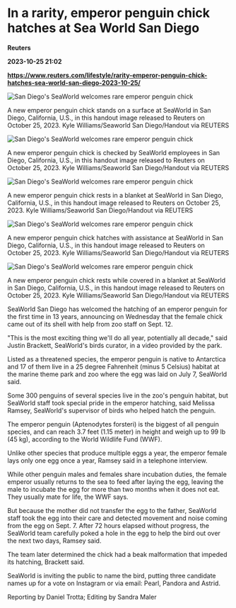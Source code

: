# In a rarity, emperor penguin chick hatches at Sea World San Diego
**Reuters**

**2023-10-25 21:02**

**https://www.reuters.com/lifestyle/rarity-emperor-penguin-chick-hatches-sea-world-san-diego-2023-10-25/**

![San Diego's SeaWorld welcomes rare emperor penguin chick](https://www.reuters.com/resizer/NDhy-f3Z-94MYDriV-8hyblwyKc=/1920x0/filters:quality(80)/cloudfront-us-east-2.images.arcpublishing.com/reuters/OTPBGCJZVVLLTBH4VELSEBLUGY.jpg)

A new emperor penguin chick stands on a surface at SeaWorld in San Diego, California, U.S., in this handout image released to Reuters on October 25, 2023. Kyle Williams/Seaworld San Diego/Handout via REUTERS

![San Diego's SeaWorld welcomes rare emperor penguin chick](https://www.reuters.com/resizer/aYQATahtr7F-0Xxogcd-z1fmM7g=/1920x0/filters:quality(80)/cloudfront-us-east-2.images.arcpublishing.com/reuters/YSM2VQNEXFNJVEY3W6IGUYYQRA.jpg)

A new emperor penguin chick is checked by SeaWorld employees in San Diego, California, U.S., in this handout image released to Reuters on October 25, 2023. Kyle Williams/Seaworld San Diego/Handout via REUTERS

![San Diego's SeaWorld welcomes rare emperor penguin chick](https://www.reuters.com/resizer/9Z5Dcgc2gXuORfjT3MmqBI8RIWI=/1920x0/filters:quality(80)/cloudfront-us-east-2.images.arcpublishing.com/reuters/IZBLEHDZMRMVLAPBRG3NTP25HI.jpg)

A new emperor penguin chick rests in a blanket at SeaWorld in San Diego, California, U.S., in this handout image released to Reuters on October 25, 2023. Kyle Williams/Seaworld San Diego/Handout via REUTERS

![San Diego's SeaWorld welcomes rare emperor penguin chick](https://www.reuters.com/resizer/z96Dqxb0y34KeLimxnWysMx8ZnE=/1920x0/filters:quality(80)/cloudfront-us-east-2.images.arcpublishing.com/reuters/NAHMVG3KRNP43HPEGOWDVEO4CE.jpg)

A new emperor penguin chick hatches with assistance at SeaWorld in San Diego, California, U.S., in this handout image released to Reuters on October 25, 2023. Kyle Williams/Seaworld San Diego/Handout via REUTERS

![San Diego's SeaWorld welcomes rare emperor penguin chick](https://www.reuters.com/resizer/Umg_02z5xL0-mwBoWwVnpbfHnbk=/1920x0/filters:quality(80)/cloudfront-us-east-2.images.arcpublishing.com/reuters/KQP2RBDOMNIY5KYGJAELB6X4DY.jpg)

A new emperor penguin chick rests while covered in a blanket at SeaWorld in San Diego, California, U.S., in this handout image released to Reuters on October 25, 2023. Kyle Williams/Seaworld San Diego/Handout via REUTERS

SeaWorld San Diego has welcomed the hatching of an emperor penguin for the first time in 13 years, announcing on Wednesday that the female chick came out of its shell with help from zoo staff on Sept. 12.

"This is the most exciting thing we'll do all year, potentially all decade," said Justin Brackett, SeaWorld's birds curator, in a video provided by the park.

Listed as a threatened species, the emperor penguin is native to Antarctica and 17 of them live in a 25 degree Fahrenheit (minus 5 Celsius) habitat at the marine theme park and zoo where the egg was laid on July 7, SeaWorld said.

Some 300 penguins of several species live in the zoo's penguin habitat, but SeaWorld staff took special pride in the emperor hatching, said Melissa Ramsey, SeaWorld's supervisor of birds who helped hatch the penguin.

The emperor penguin (Aptenodytes forsteri) is the biggest of all penguin species, and can reach 3.7 feet (1.15 meter) in height and weigh up to 99 lb (45 kg), according to the World Wildlife Fund (WWF).

Unlike other species that produce multiple eggs a year, the emperor female lays only one egg once a year, Ramsey said in a telephone interview.

While other penguin males and females share incubation duties, the female emperor usually returns to the sea to feed after laying the egg, leaving the male to incubate the egg for more than two months when it does not eat. They usually mate for life, the WWF says.

But because the mother did not transfer the egg to the father, SeaWorld staff took the egg into their care and detected movement and noise coming from the egg on Sept. 7. After 72 hours elapsed without progress, the SeaWorld team carefully poked a hole in the egg to help the bird out over the next two days, Ramsey said.

The team later determined the chick had a beak malformation that impeded its hatching, Brackett said.

SeaWorld is inviting the public to name the bird, putting three candidate names up for a vote on Instagram or via email: Pearl, Pandora and Astrid.

Reporting by Daniel Trotta; Editing by Sandra Maler